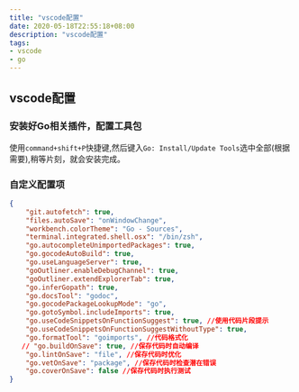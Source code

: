 ```yaml
---
title: "vscode配置"
date: 2020-05-18T22:55:18+08:00
description: "vscode配置"
tags:
- vscode
- go
---
```


<!-- truncate -->

## vscode配置

### 安装好Go相关插件，配置工具包

使用`command+shift+P`快捷键,然后键入`Go: Install/Update Tools`选中全部(根据需要),稍等片刻，就会安装完成。

### 自定义配置项

```json
{
    "git.autofetch": true,
    "files.autoSave": "onWindowChange",
    "workbench.colorTheme": "Go - Sources",
    "terminal.integrated.shell.osx": "/bin/zsh",
    "go.autocompleteUnimportedPackages": true,
    "go.gocodeAutoBuild": true,
    "go.useLanguageServer": true,
    "goOutliner.enableDebugChannel": true,
    "goOutliner.extendExplorerTab": true,
    "go.inferGopath": true,
    "go.docsTool": "godoc",
    "go.gocodePackageLookupMode": "go",
    "go.gotoSymbol.includeImports": true,
    "go.useCodeSnippetsOnFunctionSuggest": true, //使用代码片段提示
    "go.useCodeSnippetsOnFunctionSuggestWithoutType": true,
    "go.formatTool": "goimports", //代码格式化
   // "go.buildOnSave": true, //保存代码时自动编译
    "go.lintOnSave": "file", //保存代码时优化
    "go.vetOnSave": "package", //保存代码时检查潜在错误
    "go.coverOnSave": false //保存代码时执行测试
}
```

